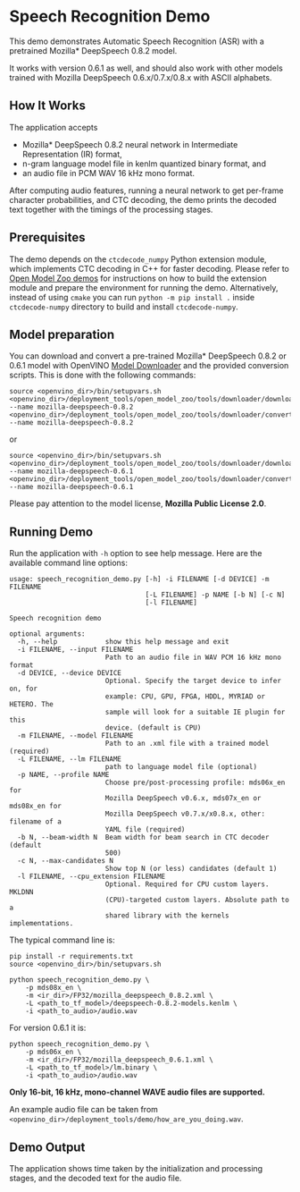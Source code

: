 # Speech Recognition Demo

This demo demonstrates Automatic Speech Recognition (ASR) with a pretrained Mozilla\* DeepSpeech 0.8.2 model.

It works with version 0.6.1 as well, and should also work with other models trained with Mozilla DeepSpeech 0.6.x/0.7.x/0.8.x with ASCII alphabets.

## How It Works

The application accepts

 * Mozilla\* DeepSpeech 0.8.2 neural network in Intermediate Representation (IR) format,
 * n-gram language model file in kenlm quantized binary format, and
 * an audio file in PCM WAV 16 kHz mono format.

After computing audio features, running a neural network to get per-frame character probabilities, and CTC decoding, the demo prints the decoded text together with the timings of the processing stages.

## Prerequisites

The demo depends on the `ctcdecode_numpy` Python extension module,
which implements CTC decoding in C++ for faster decoding.
Please refer to [Open Model Zoo demos](../../README.md) for instructions
on how to build the extension module and prepare the environment for running the demo.
Alternatively, instead of using `cmake` you can run `python -m pip install .` inside `ctcdecode-numpy` directory to build and install `ctcdecode-numpy`.

## Model preparation

You can download and convert a pre-trained Mozilla\* DeepSpeech 0.8.2 or 0.6.1 model with
OpenVINO [Model Downloader](../../../tools/downloader/README.md) and the provided conversion scripts.
This is done with the following commands:
```shell
source <openvino_dir>/bin/setupvars.sh
<openvino_dir>/deployment_tools/open_model_zoo/tools/downloader/downloader.py --name mozilla-deepspeech-0.8.2
<openvino_dir>/deployment_tools/open_model_zoo/tools/downloader/converter.py --name mozilla-deepspeech-0.8.2
```
or
```shell
source <openvino_dir>/bin/setupvars.sh
<openvino_dir>/deployment_tools/open_model_zoo/tools/downloader/downloader.py --name mozilla-deepspeech-0.6.1
<openvino_dir>/deployment_tools/open_model_zoo/tools/downloader/converter.py --name mozilla-deepspeech-0.6.1
```
Please pay attention to the model license, **Mozilla Public License 2.0**.

## Running Demo

Run the application with `-h` option to see help message.
Here are the available command line options:

```
usage: speech_recognition_demo.py [-h] -i FILENAME [-d DEVICE] -m FILENAME
                                  [-L FILENAME] -p NAME [-b N] [-c N]
                                  [-l FILENAME]

Speech recognition demo

optional arguments:
  -h, --help            show this help message and exit
  -i FILENAME, --input FILENAME
                        Path to an audio file in WAV PCM 16 kHz mono format
  -d DEVICE, --device DEVICE
                        Optional. Specify the target device to infer on, for
                        example: CPU, GPU, FPGA, HDDL, MYRIAD or HETERO. The
                        sample will look for a suitable IE plugin for this
                        device. (default is CPU)
  -m FILENAME, --model FILENAME
                        Path to an .xml file with a trained model (required)
  -L FILENAME, --lm FILENAME
                        path to language model file (optional)
  -p NAME, --profile NAME
                        Choose pre/post-processing profile: mds06x_en for
                        Mozilla DeepSpeech v0.6.x, mds07x_en or mds08x_en for
                        Mozilla DeepSpeech v0.7.x/x0.8.x, other: filename of a
                        YAML file (required)
  -b N, --beam-width N  Beam width for beam search in CTC decoder (default
                        500)
  -c N, --max-candidates N
                        Show top N (or less) candidates (default 1)
  -l FILENAME, --cpu_extension FILENAME
                        Optional. Required for CPU custom layers. MKLDNN
                        (CPU)-targeted custom layers. Absolute path to a
                        shared library with the kernels implementations.
```

The typical command line is:

```shell
pip install -r requirements.txt
source <openvino_dir>/bin/setupvars.sh

python speech_recognition_demo.py \
    -p mds08x_en \
    -m <ir_dir>/FP32/mozilla_deepspeech_0.8.2.xml \
    -L <path_to_tf_model>/deepspeech-0.8.2-models.kenlm \
    -i <path_to_audio>/audio.wav
```

For version 0.6.1 it is:

```shell
python speech_recognition_demo.py \
    -p mds06x_en \
    -m <ir_dir>/FP32/mozilla_deepspeech_0.6.1.xml \
    -L <path_to_tf_model>/lm.binary \
    -i <path_to_audio>/audio.wav
```

**Only 16-bit, 16 kHz, mono-channel WAVE audio files are supported.**

An example audio file can be taken from `<openvino_dir>/deployment_tools/demo/how_are_you_doing.wav`.

## Demo Output

The application shows time taken by the initialization and processing stages, and the decoded text for the audio file.
